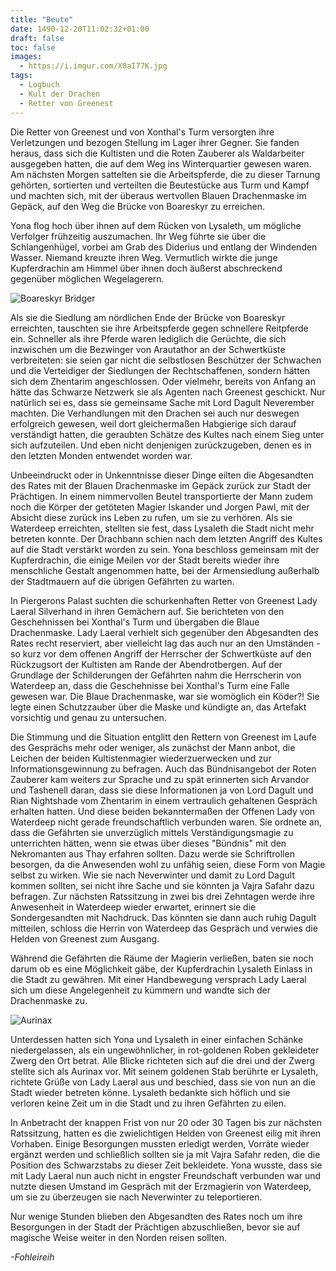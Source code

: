 ```yaml
---
title: "Beute"
date: 1490-12-20T11:02:32+01:00
draft: false
toc: false
images:
  - https://i.imgur.com/X0aI77K.jpg
tags: 
  - Logbuch
  - Kult der Drachen
  - Retter von Greenest
---
```


Die Retter von Greenest und von Xonthal's Turm versorgten ihre Verletzungen und bezogen Stellung im Lager ihrer Gegner. Sie fanden heraus,  dass sich die Kultisten und die Roten Zauberer als Waldarbeiter ausgegeben hatten, die auf dem Weg ins Winterquartier gewesen waren. Am nächsten Morgen sattelten sie die Arbeitspferde, die zu dieser Tarnung gehörten, sortierten und verteilten die Beutestücke aus Turm und Kampf und machten sich, mit der überaus wertvollen Blauen Drachenmaske im Gepäck, auf den Weg die Brücke von Boareskyr zu erreichen.

Yona flog hoch über ihnen auf dem Rücken von Lysaleth, um mögliche Verfolger frühzeitig auszumachen. Ihr Weg führte sie über die Schlangenhügel, vorbei am Grab des Diderius und entlang der Windenden Wasser. Niemand kreuzte ihren Weg. Vermutlich wirkte die junge Kupferdrachin am Himmel über ihnen doch äußerst abschreckend gegenüber möglichen Wegelagerern.

![Boareskyr Bridger](https://i.imgur.com/sG2ct5L.png)

Als sie die Siedlung am nördlichen Ende der Brücke von Boareskyr erreichten, tauschten sie ihre Arbeitspferde gegen schnellere Reitpferde ein. Schneller als ihre Pferde waren lediglich die Gerüchte, die sich inzwischen um die Bezwinger von Arautathor an der Schwertküste verbreiteten: sie seien gar nicht die selbstlosen Beschützer der Schwachen und die Verteidiger der Siedlungen der Rechtschaffenen, sondern hätten sich dem Zhentarim angeschlossen. Oder vielmehr, bereits von Anfang an hätte das Schwarze Netzwerk sie als Agenten nach Greenest geschickt. Nur natürlich sei es, dass sie gemeinsame Sache mit Lord Dagult Neverember machten. Die Verhandlungen mit den Drachen sei auch nur deswegen erfolgreich gewesen, weil dort gleichermaßen Habgierige sich darauf verständigt hatten, die geraubten Schätze des Kultes nach einem Sieg unter sich aufzuteilen. Und eben nicht denjenigen zurückzugeben, denen es in den letzten Monden entwendet worden war.

Unbeeindruckt oder in Unkenntnisse dieser Dinge eilten die Abgesandten des Rates mit der Blauen Drachenmaske im Gepäck zurück zur Stadt der Prächtigen. In einem nimmervollen Beutel transportierte der Mann zudem noch die Körper der getöteten Magier Iskander und Jorgen Pawl, mit der Absicht diese zurück ins Leben zu rufen, um sie zu verhören. Als sie Waterdeep erreichten, stellten sie fest, dass Lysaleth die Stadt nicht mehr betreten konnte. Der Drachbann schien nach dem letzten Angriff des Kultes auf die Stadt verstärkt worden zu sein. Yona beschloss gemeinsam mit der Kupferdrachin, die einige Meilen vor der Stadt bereits wieder ihre menschliche Gestalt angenommen hatte, bei der Armensiedlung außerhalb der Stadtmauern auf die übrigen Gefährten zu warten.

In Piergerons Palast suchten die schurkenhaften Retter von Greenest Lady Laeral Silverhand in ihren Gemächern auf. Sie berichteten von den Geschehnissen bei Xonthal's Turm und übergaben die Blaue Drachenmaske. Lady Laeral verhielt sich gegenüber den Abgesandten des Rates recht reserviert, aber vielleicht lag das auch nur an den Umständen - so kurz vor dem offenen Angriff der Herrscher der Schwertküste auf den Rückzugsort der Kultisten am Rande der Abendrotbergen. Auf der Grundlage der Schilderungen der Gefährten nahm die Herrscherin von Waterdeep an, dass die Geschehnisse bei Xonthal's Turm eine Falle gewesen war. Die Blaue Drachenmaske, war sie womöglich ein Köder?! Sie legte einen Schutzzauber über die Maske und kündigte an, das Artefakt vorsichtig und genau zu untersuchen. 

Die Stimmung und die Situation entglitt den Rettern von Greenest im Laufe des Gesprächs mehr oder weniger, als zunächst der Mann anbot, die Leichen der beiden Kultistenmagier wiederzuerwecken und zur Informationsgewinnung zu befragen. Auch das Bündnisangebot der Roten Zauberer kam weiters zur Sprache und zu spät erinnerten sich Arvandor und Tashenell daran, dass sie diese Informationen ja von Lord Dagult und Rian Nightshade vom Zhentarim in einem vertraulich gehaltenen Gespräch erhalten hatten. Und diese beiden bekanntermaßen der Offenen Lady von Waterdeep nicht gerade freundschaftlich verbunden waren. Sie ordnete an, dass die Gefährten sie unverzüglich mittels Verständigungsmagie zu unterrichten hätten, wenn sie etwas über dieses "Bündnis" mit den Nekromanten aus Thay erfahren sollten. Dazu werde sie Schriftrollen besorgen, da die Anwesenden wohl zu unfähig seien, diese Form von Magie selbst zu wirken. Wie sie nach Neverwinter und damit zu Lord Dagult kommen sollten, sei nicht ihre Sache und sie könnten ja Vajra Safahr dazu befragen. Zur nächsten Ratssitzung in zwei bis drei Zehntagen werde ihre Anwesenheit in Waterdeep wieder erwartet, erinnert sie die Sondergesandten mit Nachdruck. Das könnten sie dann auch ruhig Dagult mitteilen, schloss die Herrin von Waterdeep das Gespräch und verwies die Helden von Greenest zum Ausgang.

Während die Gefährten die Räume der Magierin verließen, baten sie noch darum ob es eine Möglichkeit gäbe, der Kupferdrachin Lysaleth Einlass in die Stadt zu gewähren. Mit einer Handbewegung versprach Lady Laeral sich um diese Angelegenheit zu kümmern und wandte sich der Drachenmaske zu.

![Aurinax](https://i.imgur.com/XF40lLE.png)

Unterdessen hatten sich Yona und Lysaleth in einer einfachen Schänke niedergelassen, als ein ungewöhnlicher, in rot-goldenen Roben gekleideter Zwerg den Ort betrat. Alle Blicke richteten sich auf die drei und der Zwerg stellte sich als Aurinax vor. Mit seinem goldenen Stab berührte er Lysaleth, richtete Grüße von Lady Laeral aus und beschied, dass sie von nun an die Stadt wieder betreten könne. Lysaleth bedankte sich höflich und sie verloren keine Zeit um in die Stadt und zu ihren Gefährten zu eilen.

In Anbetracht der knappen Frist von nur 20 oder 30 Tagen bis zur nächsten Ratssitzung, hatten es die zwielichtigen Helden von Greenest eilig mit ihren Vorhaben. Einige Besorgungen mussten erledigt werden, Vorräte wieder ergänzt werden und schließlich sollten sie ja mit Vajra Safahr reden, die die Position des Schwarzstabs zu dieser Zeit bekleidete. Yona wusste, dass sie mit Lady Laeral nun auch nicht in engster Freundschaft verbunden war und nutzte diesen Umstand im Gespräch mit der Erzmagierin von Waterdeep, um sie zu überzeugen sie nach Neverwinter zu teleportieren.

Nur wenige Stunden blieben den Abgesandten des Rates noch um ihre Besorgungen in der Stadt der Prächtigen abzuschließen, bevor sie auf magische Weise weiter in den Norden reisen sollten.

_-Fohleireih_